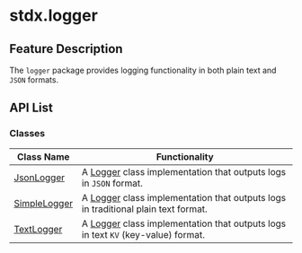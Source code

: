 # stdx.logger

## Feature Description

The `logger` package provides logging functionality in both plain text and `JSON` formats.

## API List

### Classes

|              Class Name          |           Functionality          |
| -------------------------------- | -------------------------------- |
| [JsonLogger](./logger_package_api/logger_package_classes.md#class-jsonlogger) | A [Logger](../log/log_package_api/log_package_classes.md#class-logger) class implementation that outputs logs in `JSON` format. |
| [SimpleLogger](./logger_package_api/logger_package_classes.md#class-simplelogger) | A [Logger](../log/log_package_api/log_package_classes.md#class-logger) class implementation that outputs logs in traditional plain text format. |
| [TextLogger](./logger_package_api/logger_package_classes.md#class-textlogger) | A [Logger](../log/log_package_api/log_package_classes.md#class-logger) class implementation that outputs logs in text `KV` (key-value) format. |